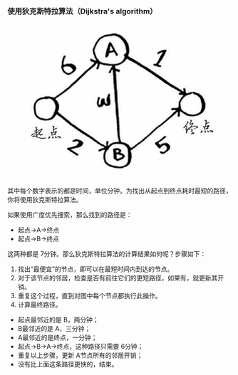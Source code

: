 ### 使用狄克斯特拉算法（Dijkstra's algorithm）
![加权有向图](加权有向图.png)

其中每个数字表示的都是时间，单位分钟。为找出从起点到终点耗时最短的路径，你将使用狄克斯特拉算法。

如果使用广度优先搜索，那么找到的路径是：

* 起点→A→终点
* 起点→B→终点

这两种都是 7分钟。那么狄克斯特拉算法的计算结果如何呢？步骤如下：

1. 找出“最便宜”的节点，即可以在最短时间内到达的节点。
2. 对于该节点的邻居，检查是否有前往它们的更短路径，如果有，就更新其开销。
3. 重复这个过程，直到对图中每个节点都执行此操作。
4. 计算最终路径。

* 起点最邻近的是 B，两分钟；
* B最邻近的是 A，三分钟；
* A最邻近的是终点，一分钟；
* 起点→B→A→终点，这种路径只需要 6分钟；
* 重复以上步骤，更新 A节点所有的邻居开销；
* 没有比上面这条路径更快的，结束。
